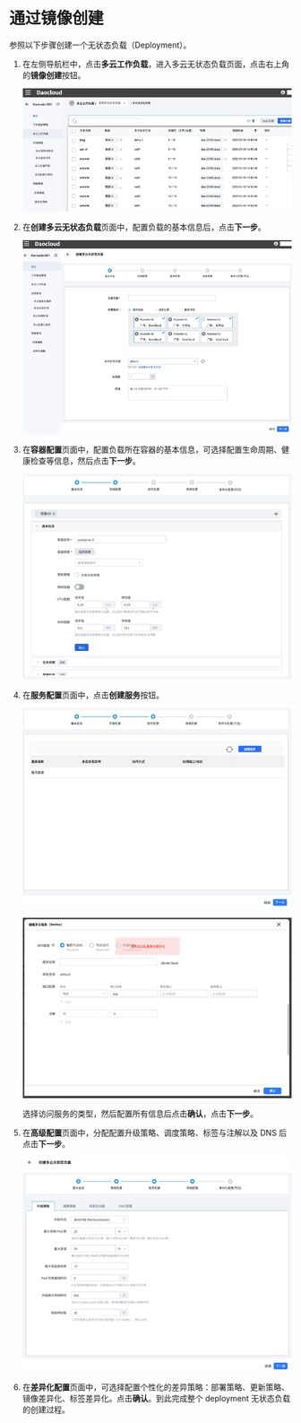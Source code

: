 # 通过镜像创建

参照以下步骤创建一个无状态负载（Deployment）。

1. 在左侧导航栏中，点击**多云工作负载**，进入多云无状态负载页面，点击右上角的**镜像创建**按钮。

    ![image](../images/deployment01.png)

2. 在**创建多云无状态负载**页面中，配置负载的基本信息后，点击**下一步**。

    ![image](../images/deployment02.png)

3. 在**容器配置**页面中，配置负载所在容器的基本信息，可选择配置生命周期、健康检查等信息，然后点击**下一步**。

    ![image](../images/deployment03.png)

4. 在**服务配置**页面中，点击**创建服务**按钮。

    ![image](../images/deployment04.png)

    ![image](../images/deployment05.png)

    选择访问服务的类型，然后配置所有信息后点击**确认**，点击**下一步**。

5. 在**高级配置**页面中，分配配置升级策略、调度策略、标签与注解以及 DNS 后点击**下一步**。

    ![image](../images/deployment06.png)

6. 在**差异化配置**页面中，可选择配置个性化的差异策略：部署策略、更新策略、镜像差异化、标签差异化。点击**确认**。到此完成整个 deployment 无状态负载的创建过程。
